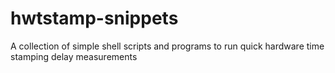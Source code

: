 # hwtstamp-snippets
A collection of simple shell scripts and programs to run quick hardware time stamping delay measurements
